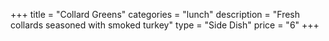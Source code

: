 +++
title = "Collard Greens"
categories = "lunch"
description = "Fresh collards seasoned with smoked turkey"
type = "Side Dish"
price = "6"
+++